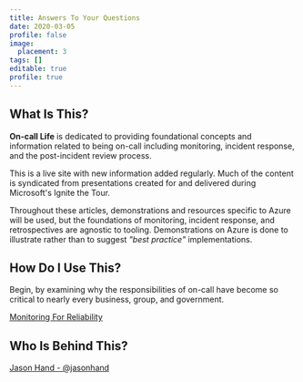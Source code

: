 ```yaml
---
title: Answers To Your Questions
date: 2020-03-05
profile: false
image:
  placement: 3
tags: []
editable: true
profile: true
---
```


## What Is This?

**On-call Life** is dedicated to providing foundational concepts and information related to being on-call including monitoring, incident response, and the post-incident review process.

This is a live site with new information added regularly. Much of the content is syndicated from presentations created for and delivered during Microsoft's Ignite the Tour.

Throughout these articles, demonstrations and resources specific to Azure will be used, but the foundations of monitoring, incident response, and retrospectives are agnostic to tooling. Demonstrations on Azure is done to illustrate rather than to suggest *"best practice"* implementations.

## How Do I Use This?

Begin, by examining why the responsibilities of on-call have become so critical to nearly every business, group, and government.

[Monitoring For Reliability](/post/monitoring-for-reliability/)

## Who Is Behind This?

[Jason Hand - @jasonhand](https://twitter.com/jasonhand)